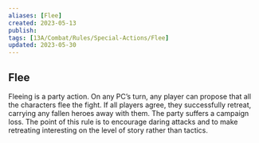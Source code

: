 ```yaml
---
aliases: [Flee]
created: 2023-05-13
publish: 
tags: [13A/Combat/Rules/Special-Actions/Flee]
updated: 2023-05-30
---
```


## Flee

Fleeing is a party action. On any PC’s turn, any player can propose that all the characters flee the fight. If all players agree, they successfully retreat, carrying any fallen heroes away with them. The party suffers a campaign loss. The point of this rule is to encourage daring attacks and to make retreating interesting on the level of story rather than tactics.